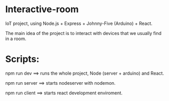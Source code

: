 # Interactive-room
IoT project, using Node.js + Express + Johnny-Five (Arduino) + React.

The main idea of the project is to interact with devices that we usually find in a room.

# Scripts: 

  npm run dev  ==> runs the whole project, Node (server + arduino) and React.
  
  npm run server ==> starts nodeserver with nodemon.
  
  npm run client ==> starts react development enviroment.
